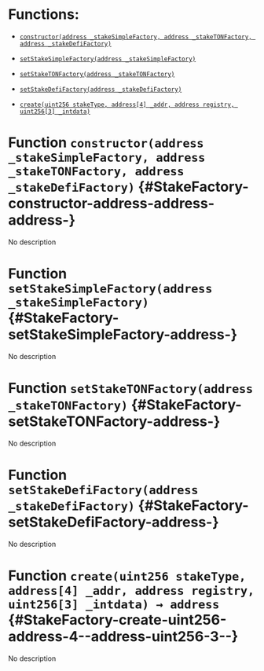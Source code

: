 # Functions:

- [`constructor(address _stakeSimpleFactory, address _stakeTONFactory, address _stakeDefiFactory)`](#StakeFactory-constructor-address-address-address-)

- [`setStakeSimpleFactory(address _stakeSimpleFactory)`](#StakeFactory-setStakeSimpleFactory-address-)

- [`setStakeTONFactory(address _stakeTONFactory)`](#StakeFactory-setStakeTONFactory-address-)

- [`setStakeDefiFactory(address _stakeDefiFactory)`](#StakeFactory-setStakeDefiFactory-address-)

- [`create(uint256 stakeType, address[4] _addr, address registry, uint256[3] _intdata)`](#StakeFactory-create-uint256-address-4--address-uint256-3--)

# Function `constructor(address _stakeSimpleFactory, address _stakeTONFactory, address _stakeDefiFactory)` {#StakeFactory-constructor-address-address-address-}

No description

# Function `setStakeSimpleFactory(address _stakeSimpleFactory)` {#StakeFactory-setStakeSimpleFactory-address-}

No description

# Function `setStakeTONFactory(address _stakeTONFactory)` {#StakeFactory-setStakeTONFactory-address-}

No description

# Function `setStakeDefiFactory(address _stakeDefiFactory)` {#StakeFactory-setStakeDefiFactory-address-}

No description

# Function `create(uint256 stakeType, address[4] _addr, address registry, uint256[3] _intdata) → address` {#StakeFactory-create-uint256-address-4--address-uint256-3--}

No description
